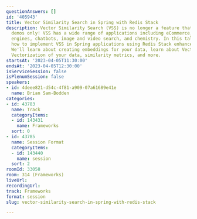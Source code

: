 ```yaml
---
questionAnswers: []
id: '405943'
title: Vector Similarity Search in Spring with Redis Stack
description: Vector Similarity Search (VSS) is no longer a feature that lives in AI/ML
  demos only! VSS has a wide range of applications including eCommerce, recommendation
  engines, chatbots, image and video search, and chemistry. In this talk, we'll learn
  how to implement VSS in Spring applications using Redis Stack enhanced search capabilities.
  We'll learn about creating embeddings for your data, learn about Vector databases,
  Vectorization of your data, similarity metrics, and more.
startsAt: '2023-04-05T11:30:00'
endsAt: '2023-04-05T12:30:00'
isServiceSession: false
isPlenumSession: false
speakers:
- id: 4deee821-d54c-4f81-a909-07a61689e41e
  name: Brian Sam-Bodden
categories:
- id: 43783
  name: Track
  categoryItems:
  - id: 143431
    name: Frameworks
  sort: 0
- id: 43785
  name: Session Format
  categoryItems:
  - id: 143440
    name: session
  sort: 2
roomId: 33058
room: 314 (Frameworks)
liveUrl: 
recordingUrl: 
track: Frameworks
format: session
slug: vector-similarity-search-in-spring-with-redis-stack

---
```

